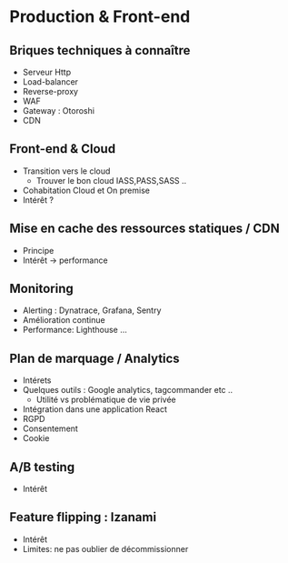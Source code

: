 <!-- prettier-ignore-start -->
# Production & Front-end


## Briques techniques à connaître
- Serveur Http
- Load-balancer
- Reverse-proxy
- WAF
- Gateway : Otoroshi
- CDN


## Front-end & Cloud
- Transition vers le cloud
    - Trouver le bon cloud IASS,PASS,SASS ..
- Cohabitation Cloud et On premise
- Intérêt ?


## Mise en cache des ressources statiques / CDN
- Principe
- Intérêt -> performance


## Monitoring
- Alerting : Dynatrace, Grafana, Sentry
- Amélioration continue
- Performance: Lighthouse ...


## Plan de marquage / Analytics
- Intérets
- Quelques outils : Google analytics, tagcommander etc ..
    - Utilité vs problématique de vie privée
- Intégration dans une application React
- RGPD
- Consentement
- Cookie


## A/B testing
- Intérêt


## Feature flipping : Izanami
- Intérêt
- Limites: ne pas oublier de décommissionner 

<!-- prettier-ignore-end -->
